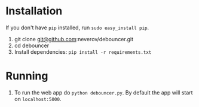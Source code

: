 # Installation

If you don't have `pip` installed, run `sudo easy_install pip`.

1. git clone git@github.com:neverov/debouncer.git
2. cd debouncer
3. Install dependencies: `pip install -r requirements.txt`

# Running

1. To run the web app do `python debouncer.py`. By default the app will start on `localhost:5000`.